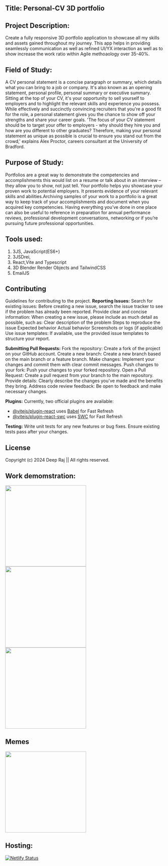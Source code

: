 ## Title: Personal-CV 3D portfolio 

## Project Description: 
Create a fully responsive 3D portfolio  application to showcase all my skills and assets gained throughout my journey. This app helps in providing seamlessly communication as well as refined UI/YX interaction  as well as  to show increase the work ratio within Agile methoaology over 35-40%. 

## Field of Study:
A CV personal statement is a concise paragraph or summary, which details what you can bring to a job or company. It's also known as an opening statement, personal profile, personal summary or executive summary.
Sitting at the top of your CV, it's your opportunity to sell yourself to employers and to highlight the relevant skills and experience you possess.
While effectively and succinctly convincing recruiters that you're a good fit for the role, a personal statement gives you the chance to show off your strengths and share your career goals.
'The focus of your CV statement should be to target your offer to employers - why should they hire you and how are you different to other graduates? Therefore, making your personal statement as unique as possible is crucial to ensure you stand out from the crowd,' explains Alex Proctor, careers consultant at the University of Bradford.

## Purpose of Study: 
Portfolios are a great way to demonstrate the competencies and accomplishments this would list on a resume or talk about in an interview – they allow you to show, not just tell. Your portfolio helps you showcase your proven work to potential employers. It presents evidence of your relevant skills and abilities.Archiving samples of your work to a portfolio is a great way to keep track of your accomplishments and document when you acquired key competencies. Having everything you’ve done in one place can also be useful to reference in preparation for annual performance reviews, professional development conversations, networking or if you’re pursuing future professional opportunities.

## Tools used: 
1. 3JS, JavaScript(ES6+)
2. 3JSDrei,
3. React,Vite and Typescript
4. 3D Blender Render Objects and TailwindCSS
5. EmailJS


## Contributing
Guidelines for contributing to the project.
**Reporting Issues:**
Search for existing issues: Before creating a new issue, search the issue tracker to see if the problem has already been reported.
Provide clear and concise information: When creating a new issue, please include as much detail as possible, such as:
Clear description of the problem
Steps to reproduce the issue
Expected behavior
Actual behavior
Screenshots or logs (if applicable)
Use issue templates: If available, use the provided issue templates to structure your report.

**Submitting Pull Requests:**
Fork the repository: Create a fork of the project on your GitHub account.
Create a new branch: Create a new branch based on the main branch or a feature branch.
Make changes: Implement your changes and commit them with clear commit messages.
Push changes to your fork: Push your changes to your forked repository.
Open a Pull Request: Create a pull request from your branch to the main repository.
Provide details: Clearly describe the changes you've made and the benefits they bring.
Address code review feedback: Be open to feedback and make necessary changes.

**Plugins:**
Currently, two official plugins are available:

- [@vitejs/plugin-react](https://github.com/vitejs/vite-plugin-react/blob/main/packages/plugin-react/README.md) uses [Babel](https://babeljs.io/) for Fast Refresh
- [@vitejs/plugin-react-swc](https://github.com/vitejs/vite-plugin-react-swc) uses [SWC](https://swc.rs/) for Fast Refresh


**Testing:**
Write unit tests for any new features or bug fixes.
Ensure existing tests pass after your changes.

## License
Copyright (c) 2024 Deep Raj || All rights reserved.
## Work demomstration: 
<img src="https://visme.co/blog/wp-content/uploads/2020/02/header-1200.gif" width="256"/>
<img src="https://news.microsoft.com/wp-content/uploads/prod/sites/388/2018/05/limitedexperience_hero_social.gif" width="256"/>
<img src="https://cdn.dribbble.com/users/469745/screenshots/1709103/untitled1.gif" width="256"/>

## Memes
<img src="https://i.pinimg.com/originals/2e/e2/7d/2ee27d49fc7ea71ec8e80c7417248598.gif" width="256"/>

## Hosting:
[![Netlify Status](https://api.netlify.com/api/v1/badges/307885c1-d565-4922-95bf-54a7f0f6afad/deploy-status)](https://deepraj-cv.netlify.app)
